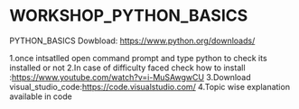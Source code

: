 # WORKSHOP_PYTHON_BASICS
PYTHON_BASICS
Dowbload:
https://www.python.org/downloads/

1.once intsatlled open command prompt and type python to check its installed or not
2.In case of difficulty faced check how to install :https://www.youtube.com/watch?v=i-MuSAwgwCU
3.Download visual_studio_code:https://code.visualstudio.com/
4.Topic wise explanation available in code

